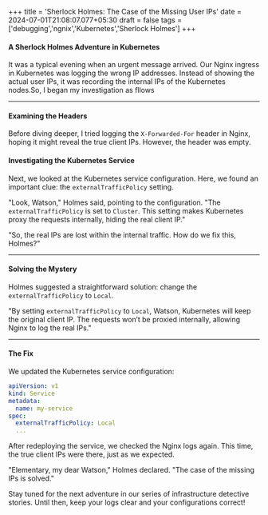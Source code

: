 
+++
title = 'Sherlock Holmes: The Case of the Missing User IPs'
date = 2024-07-01T21:08:07.077+05:30
draft = false
tags =['debugging','ngnix','Kubernetes','Sherlock Holmes']
+++ 

#### A Sherlock Holmes Adventure in Kubernetes

It was a typical evening when an urgent message arrived. Our Nginx ingress in Kubernetes was logging the wrong IP addresses. Instead of showing the actual user IPs, it was recording the internal IPs of the Kubernetes nodes.So, I began my investigation as fllows

---

####  Examining the Headers

Before diving deeper, I tried logging the `X-Forwarded-For` header in Nginx, hoping it might reveal the true client IPs. However, the header was empty.

####  Investigating the Kubernetes Service

Next, we looked at the Kubernetes service configuration. Here, we found an important clue: the `externalTrafficPolicy` setting.

"Look, Watson," Holmes said, pointing to the configuration. "The `externalTrafficPolicy` is set to `Cluster`. This setting makes Kubernetes proxy the requests internally, hiding the real client IP."

"So, the real IPs are lost within the internal traffic. How do we fix this, Holmes?"

---

####  Solving the Mystery

Holmes suggested a straightforward solution: change the `externalTrafficPolicy` to `Local`.

"By setting `externalTrafficPolicy` to `Local`, Watson, Kubernetes will keep the original client IP. The requests won’t be proxied internally, allowing Nginx to log the real IPs."

---

####  The Fix

We updated the Kubernetes service configuration:

```yaml
apiVersion: v1
kind: Service
metadata:
  name: my-service
spec:
  externalTrafficPolicy: Local
  ...
```

After redeploying the service, we checked the Nginx logs again. This time, the true client IPs were there, just as we expected.

"Elementary, my dear Watson," Holmes declared. "The case of the missing IPs is solved."

Stay tuned for the next adventure in our series of infrastructure detective stories. Until then, keep your logs clear and your configurations correct!